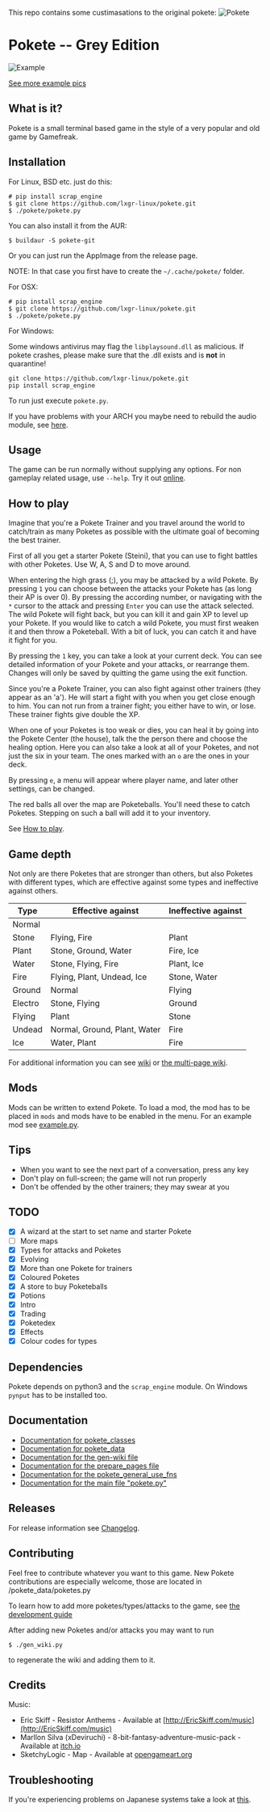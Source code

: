 This repo contains some custimasations to the original pokete: ![Pokete](https://github.com/lxgr-linux/pokete)

# Pokete -- Grey Edition

![Example](assets/ss/ss01.png)

[See more example pics](assets/pics.md)
## What is it?
Pokete is a small terminal based game in the style of a very popular and old game by Gamefreak.

## Installation
For Linux, BSD etc. just do this:
```shell
# pip install scrap_engine
$ git clone https://github.com/lxgr-linux/pokete.git
$ ./pokete/pokete.py
```

You can also install it from the AUR:
```shell
$ buildaur -S pokete-git
```

Or you can just run the AppImage from the release page.

NOTE: In that case you first have to create the `~/.cache/pokete/` folder.

For OSX:
```shell
# pip install scrap_engine
$ git clone https://github.com/lxgr-linux/pokete.git
$ ./pokete/pokete.py
```

For Windows:

Some windows antivirus may flag the `libplaysound.dll` as malicious. If pokete crashes, please make sure that the .dll exists and is **not** in quarantine!

```shell
git clone https://github.com/lxgr-linux/pokete.git
pip install scrap_engine
```
To run just execute `pokete.py`.

If you have problems with your ARCH you maybe need to rebuild the audio module, see [here](playsound/README.md).

## Usage
The game can be run normally without supplying any options.
For non gameplay related usage, use `--help`.
Try it out [online](https://replit.com/@lxgr-linux/pokete).

## How to play
Imagine that you're a Pokete Trainer and you travel around the world to catch/train as many Poketes as possible with the ultimate goal of becoming the best trainer.

First of all you get a starter Pokete (Steini), that you can use to fight battles with other Poketes.
Use W, A, S and D to move around.

When entering the high grass (;), you may be attacked by a wild Pokete. By pressing `1` you can choose between the attacks your Pokete has (as long their AP is over 0). By pressing the according number, or navigating with the `*` cursor to the attack and pressing `Enter` you can use the attack selected. The wild Pokete will fight back, but you can kill it and gain XP to level up your Pokete. If you would like to catch a wild Pokete, you must first weaken it and then throw a Poketeball. With a bit of luck, you can catch it and have it fight for you.

By pressing the `1` key, you can take a look at your current deck. You can see detailed information of your Pokete and your attacks, or rearrange them.
Changes will only be saved by quitting the game using the exit function.

Since you're a Pokete Trainer, you can also fight against other trainers (they appear as an 'a'). He will start a fight with you when you get close enough to him. You can not run from a trainer fight; you either have to win, or lose. These trainer fights give double the XP.

When one of your Poketes is too weak or dies, you can heal it by going into the Pokete Center (the house), talk the the person there and choose the healing option.
Here you can also take a look at all of your Poketes, and not just the six in your team. The ones marked with an `o` are the ones in your deck.

By pressing `e`, a menu will appear where player name, and later other settings, can be changed.

The red balls all over the map are Poketeballs. You'll need these to catch Poketes. Stepping on such a ball will add it to your inventory.

See [How to play](HowToPlay.md).

## Game depth
Not only are there Poketes that are stronger than others, but also Poketes with different types, which are effective against some types and ineffective against others.

| Type    | Effective against            | Ineffective against |
|---------|------------------------------|---------------------|
| Normal  |                              |                     |
| Stone   | Flying, Fire                 | Plant               |
| Plant   | Stone, Ground, Water         | Fire, Ice           |
| Water   | Stone, Flying, Fire          | Plant, Ice          |
| Fire    | Flying, Plant, Undead, Ice   | Stone, Water        |
| Ground  | Normal                       | Flying              |
| Electro | Stone, Flying                | Ground              |
| Flying  | Plant                        | Stone               |
| Undead  | Normal, Ground, Plant, Water | Fire                |
| Ice     | Water, Plant                 | Fire                |

For additional information you can see [wiki](wiki.md) or
[the multi-page wiki](https://lxgr-linux.github.io/pokete/wiki-multi).

## Mods
Mods can be written to extend Pokete. To load a mod, the mod has to be placed in `mods` and mods have to be enabled in the menu.
For an example mod see [example.py](mods/example.py).

## Tips
- When you want to see the next part of a conversation, press any key
- Don't play on full-screen; the game will not run properly
- Don't be offended by the other trainers; they may swear at you

## TODO
- [x] A wizard at the start to set name and starter Pokete
- [ ] More maps
- [x] Types for attacks and Poketes
- [x] Evolving
- [x] More than one Pokete for trainers
- [x] Coloured Poketes
- [x] A store to buy Poketeballs
- [x] Potions
- [x] Intro
- [x] Trading
- [x] Poketedex
- [x] Effects
- [x] Colour codes for types

## Dependencies
Pokete depends on python3 and the `scrap_engine` module.
On Windows `pynput` has to be installed too.

## Documentation
- [Documentation for pokete_classes](https://lxgr-linux.github.io/pokete/doc/pokete_classes/index.html)
- [Documentation for pokete_data](https://lxgr-linux.github.io/pokete/doc/pokete_data/index.html)
- [Documentation for the gen-wiki file](https://lxgr-linux.github.io/pokete/doc/gen_wiki.html "gen_wiki.py")
- [Documentation for the prepare_pages file](https://lxgr-linux.github.io/pokete/doc/prepare_pages.html "prepare_pages.py")
- [Documentation for the pokete_general_use_fns](https://lxgr-linux.github.io/pokete/doc/pokete_general_use_fns.html "pokete_general_use_fns.py")
- [Documentation for the main file "pokete.py"](https://lxgr-linux.github.io/pokete/doc/pokete.html "pokete.py")

## Releases
For release information see [Changelog](Changelog.md).

## Contributing
Feel free to contribute whatever you want to this game.
New Pokete contributions are especially welcome, those are located in /pokete_data/poketes.py

To learn how to add more poketes/types/attacks to the game, see [the development guide](DevGuide.md)

After adding new Poketes and/or attacks you may want to run
```shell
$ ./gen_wiki.py
```

to regenerate the wiki and adding them to it.

## Credits
Music:
- Eric Skiff - Resistor Anthems - Available at [http://EricSkiff.com/music](http://EricSkiff.com/music)
- Marllon Silva (xDeviruchi) - 8-bit-fantasy-adventure-music-pack - Available at [itch.io](https://xdeviruchi.itch.io/8-bit-fantasy-adventure-music-pack)
- SketchyLogic - Map - Available at [opengameart.org](https://opengameart.org/content/nes-shooter-music-5-tracks-3-jingles)

## Troubleshooting
If you're experiencing problems on Japanese systems take a look at [this](https://gist.github.com/z80oolong/c7523367b798bdda094f859342f4c8be).
